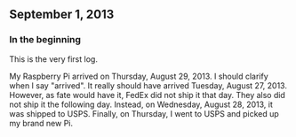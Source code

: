 ## September 1, 2013

### In the beginning

This is the very first log.

My Raspberry Pi arrived on Thursday, August 29, 2013. I should clarify when I
say "arrived". It really should have arrived Tuesday, August 27, 2013. However,
as fate would have it, FedEx did not ship it that day. They also did not ship it
the following day. Instead, on Wednesday, August 28, 2013, it was shipped to
USPS. Finally, on Thursday, I went to USPS and picked up my brand new Pi.



